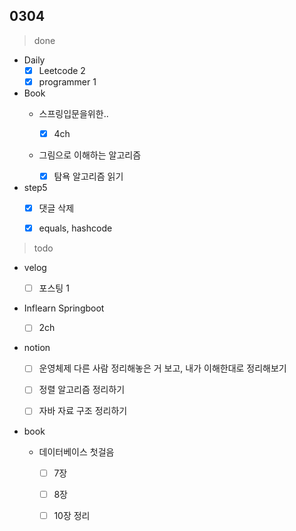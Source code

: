 ## 0304

> done

- Daily
  - [x] Leetcode 2
  - [x] programmer 1
- Book
  - 스프링입문을위한..

    - [x] 4ch

  - 그림으로 이해하는 알고리즘

    - [x] 탐욕 알고리즘 읽기
- step5
  - [x] 댓글 삭제
  - [x] equals, hashcode



> todo

- velog
  
  - [ ] 포스팅 1
- Inflearn Springboot
  
  - [ ] 2ch
- notion
  - [ ] 운영체제 다른 사람 정리해놓은 거 보고, 내가 이해한대로 정리해보기
  
  - [ ] 정렬 알고리즘 정리하기
  
  - [ ] 자바 자료 구조 정리하기
  
- book
  - 데이터베이스 첫걸음
    - [ ] 7장
    - [ ] 8장
    - [ ] 10장 정리

    

